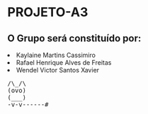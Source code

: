 <h1>PROJETO-A3</h1>
<h2>O Grupo será constituído por:</h2>

<li>Kaylaine Martins Cassimiro</li>
<li>Rafael Henrique Alves de Freitas</li>
<li>Wendel Victor Santos Xavier</li>
<pre>
/\_/\
(ovo)
(___)
-v-v------#
</pre>

